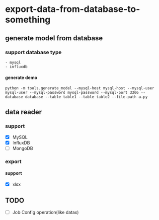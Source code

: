 # export-data-from-database-to-something
## generate model from database
### support database type
    - mysql
    - influxdb
#### generate demo
```shell script
python -m tools.generate_model --mysql-host mysql-host --mysql-user mysql-user --mysql-password mysql-password --mysql-port 3306 --database database --table table1 --table table2 --file-path a.py
```

## data reader
### support

- [x] MySQL
- [x] InfluxDB
- [ ] MongoDB

### export

#### support

- [x] xlsx

## TODO
- [ ] Job Config operation(like datax)